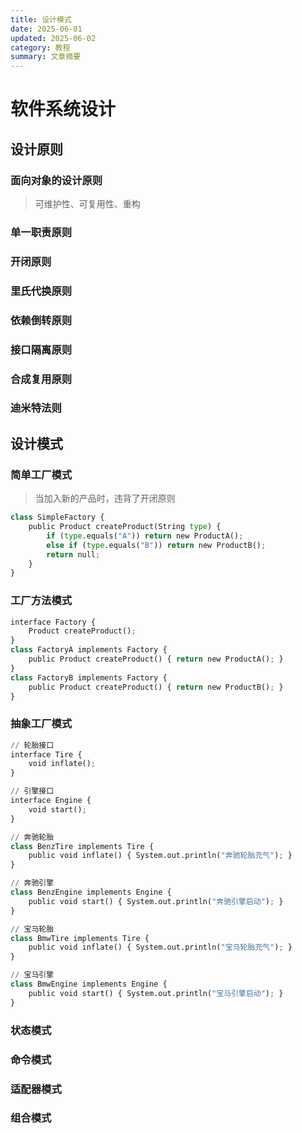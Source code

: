 ```yaml
---
title: 设计模式
date: 2025-06-01
updated: 2025-06-02
category: 教程
summary: 文章摘要
---
```

# 软件系统设计

## 设计原则

### 面向对象的设计原则

> 可维护性、可复用性、重构

### 单一职责原则

### 开闭原则

### 里氏代换原则

### 依赖倒转原则

### 接口隔离原则

### 合成复用原则

### 迪米特法则

## 设计模式



### 简单工厂模式

> 当加入新的产品时，违背了开闭原则

```python
class SimpleFactory {
    public Product createProduct(String type) {
        if (type.equals("A")) return new ProductA();
        else if (type.equals("B")) return new ProductB();
        return null;
    }
}
```

### 工厂方法模式

```python
interface Factory {
    Product createProduct();
}
class FactoryA implements Factory {
    public Product createProduct() { return new ProductA(); }
}
class FactoryB implements Factory {
    public Product createProduct() { return new ProductB(); }
}
```

### 抽象工厂模式

```	python
// 轮胎接口
interface Tire {
    void inflate();
}

// 引擎接口
interface Engine {
    void start();
}

// 奔驰轮胎
class BenzTire implements Tire {
    public void inflate() { System.out.println("奔驰轮胎充气"); }
}

// 奔驰引擎
class BenzEngine implements Engine {
    public void start() { System.out.println("奔驰引擎启动"); }
}

// 宝马轮胎
class BmwTire implements Tire {
    public void inflate() { System.out.println("宝马轮胎充气"); }
}

// 宝马引擎
class BmwEngine implements Engine {
    public void start() { System.out.println("宝马引擎启动"); }
}
```



### 状态模式

### 命令模式

### 适配器模式

### 组合模式



